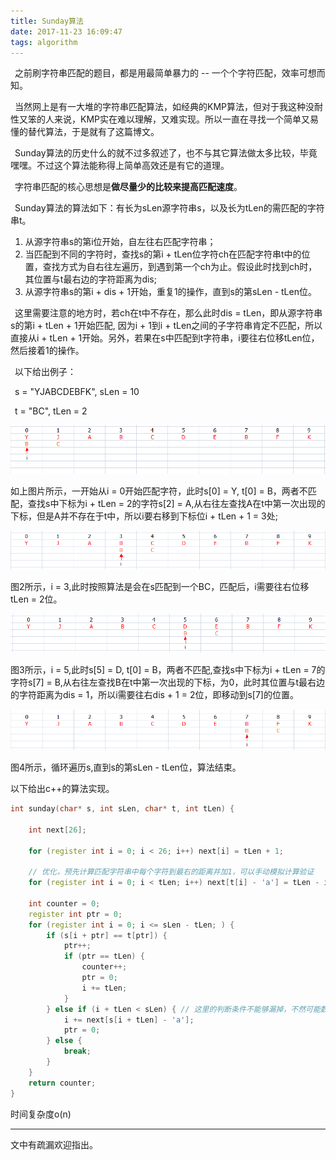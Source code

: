 ```yaml
---
title: Sunday算法
date: 2017-11-23 16:09:47
tags: algorithm
---
```


&ensp;之前刷字符串匹配的题目，都是用最简单暴力的 -- 一个个字符匹配，效率可想而知。

<!-- more -->

&ensp;当然网上是有一大堆的字符串匹配算法，如经典的KMP算法，但对于我这种没耐性又笨的人来说，KMP实在难以理解，又难实现。所以一直在寻找一个简单又易懂的替代算法，于是就有了这篇博文。

&ensp;Sunday算法的历史什么的就不过多叙述了，也不与其它算法做太多比较，毕竟嘿嘿。不过这个算法能称得上简单高效还是有它的道理。

&ensp;字符串匹配的核心思想是**做尽量少的比较来提高匹配速度**。

&ensp;Sunday算法的算法如下：有长为sLen源字符串s，以及长为tLen的需匹配的字符串t。

1. 从源字符串s的第i位开始，自左往右匹配字符串；
2. 当匹配到不同的字符时，查找s的第i + tLen位字符ch在匹配字符串t中的位置，查找方式为自右往左遍历，到遇到第一个ch为止。假设此时找到ch时，其位置与t最右边的字符距离为dis;
3. 从源字符串s的第i + dis + 1开始，重复1的操作，直到s的第sLen - tLen位。

&ensp;这里需要注意的地方时，若ch在t中不存在，那么此时dis = tLen，即从源字符串s的第i + tLen + 1开始匹配, 因为i + 1到i + tLen之间的子字符串肯定不匹配，所以直接从i + tLen + 1开始。另外，若果在s中匹配到t字符串，i要往右位移tLen位，然后接着1的操作。

&ensp;以下给出例子：

&ensp;s = "YJABCDEBFK", sLen = 10

&ensp;t = "BC", tLen = 2

![pic1](/img/algorithm/sunday/pic1.png "pic1")

如上图片所示，一开始从i = 0开始匹配字符，此时s[0] = Y, t[0] = B，两者不匹配，查找s中下标为i + tLen = 2的字符s[2] = A,从右往左查找A在t中第一次出现的下标，但是A并不存在于t中，所以i要右移到下标位i + tLen + 1 = 3处;



![pic2](/img/algorithm/sunday/pic3.png "pic2")

图2所示，i = 3,此时按照算法是会在s匹配到一个BC，匹配后，i需要往右位移tLen = 2位。


![pic3](/img/algorithm/sunday/pic4.png "pic3")

图3所示，i = 5,此时s[5] = D, t[0] = B，两者不匹配,查找s中下标为i + tLen = 7的字符s[7] = B,从右往左查找B在t中第一次出现的下标，为0，此时其位置与t最右边的字符距离为dis = 1，所以i需要往右dis + 1 = 2位，即移动到s[7]的位置。


![pic4](/img/algorithm/sunday/pic5.png "pic4")

图4所示，循环遍历s,直到s的第sLen - tLen位，算法结束。

以下给出c++的算法实现。

```cpp
int sunday(char* s, int sLen, char* t, int tLen) {

	int next[26];

	for (register int i = 0; i < 26; i++) next[i] = tLen + 1;

	// 优化，预先计算匹配字符串中每个字符到最右的距离并加1，可以手动模拟计算验证
	for (register int i = 0; i < tLen; i++) next[t[i] - 'a'] = tLen - i;

	int counter = 0;
	register int ptr = 0;
	for (register int i = 0; i <= sLen - tLen; ) {
		if (s[i + ptr] == t[ptr]) {
			ptr++;
			if (ptr == tLen) {
				counter++;
				ptr = 0;
				i += tLen;
			}
		} else if (i + tLen < sLen) { // 这里的判断条件不能够漏掉，不然可能数组越界
			i += next[s[i + tLen] - 'a'];
			ptr = 0;
		} else {
			break;
		}
	}
	return counter;
}
```

时间复杂度o(n)

***
文中有疏漏欢迎指出。
